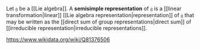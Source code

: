 Let $\mathfrak g$ be a [[Lie algebra]]. A **semisimple representation** of $\mathfrak g$ is a [[linear transformation|linear]] [[Lie algebra representation|representation]] of $\mathfrak g$ that may be written as the [[direct sum of group representations|direct sum]] of [[irreducible representation|irreducible representations]].

https://www.wikidata.org/wiki/Q81376506